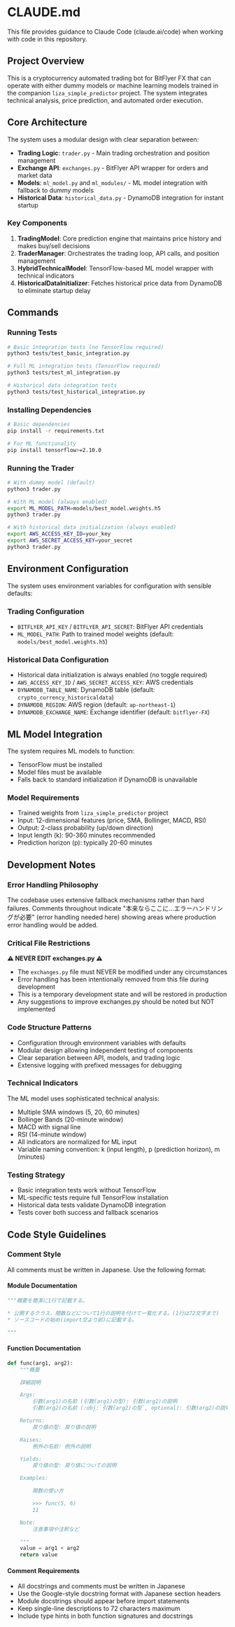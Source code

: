 # CLAUDE.md

This file provides guidance to Claude Code (claude.ai/code) when working with code in this repository.

## Project Overview

This is a cryptocurrency automated trading bot for BitFlyer FX that can operate with either dummy models or machine learning models trained in the companion `liza_simple_predictor` project. The system integrates technical analysis, price prediction, and automated order execution.

## Core Architecture

The system uses a modular design with clear separation between:
- **Trading Logic**: `trader.py` - Main trading orchestration and position management
- **Exchange API**: `exchanges.py` - BitFlyer API wrapper for orders and market data
- **Models**: `ml_model.py` and `ml_modules/` - ML model integration with fallback to dummy models
- **Historical Data**: `historical_data.py` - DynamoDB integration for instant startup

### Key Components

1. **TradingModel**: Core prediction engine that maintains price history and makes buy/sell decisions
2. **TraderManager**: Orchestrates the trading loop, API calls, and position management
3. **HybridTechnicalModel**: TensorFlow-based ML model wrapper with technical indicators
4. **HistoricalDataInitializer**: Fetches historical price data from DynamoDB to eliminate startup delay

## Commands

### Running Tests
```bash
# Basic integration tests (no TensorFlow required)
python3 tests/test_basic_integration.py

# Full ML integration tests (TensorFlow required)
python3 tests/test_ml_integration.py

# Historical data integration tests
python3 tests/test_historical_integration.py
```

### Installing Dependencies
```bash
# Basic dependencies
pip install -r requirements.txt

# For ML functionality
pip install tensorflow>=2.10.0
```

### Running the Trader
```bash
# With dummy model (default)
python3 trader.py

# With ML model (always enabled)
export ML_MODEL_PATH=models/best_model.weights.h5
python3 trader.py

# With historical data initialization (always enabled)
export AWS_ACCESS_KEY_ID=your_key
export AWS_SECRET_ACCESS_KEY=your_secret
python3 trader.py
```

## Environment Configuration

The system uses environment variables for configuration with sensible defaults:

### Trading Configuration
- `BITFLYER_API_KEY` / `BITFLYER_API_SECRET`: BitFlyer API credentials
- `ML_MODEL_PATH`: Path to trained model weights (default: `models/best_model.weights.h5`)

### Historical Data Configuration
- Historical data initialization is always enabled (no toggle required)
- `AWS_ACCESS_KEY_ID` / `AWS_SECRET_ACCESS_KEY`: AWS credentials
- `DYNAMODB_TABLE_NAME`: DynamoDB table (default: `crypto_currency_historicaldata`)
- `DYNAMODB_REGION`: AWS region (default: `ap-northeast-1`)
- `DYNAMODB_EXCHANGE_NAME`: Exchange identifier (default: `bitflyer-FX`)

## ML Model Integration

The system requires ML models to function:
- TensorFlow must be installed
- Model files must be available
- Falls back to standard initialization if DynamoDB is unavailable

### Model Requirements
- Trained weights from `liza_simple_predictor` project
- Input: 12-dimensional features (price, SMA, Bollinger, MACD, RSI)
- Output: 2-class probability (up/down direction)
- Input length (k): 90-360 minutes recommended
- Prediction horizon (p): typically 20-60 minutes

## Development Notes

### Error Handling Philosophy
The codebase uses extensive fallback mechanisms rather than hard failures. Comments throughout indicate "本来ならここに...エラーハンドリングが必要" (error handling needed here) showing areas where production error handling would be added.

### Critical File Restrictions
**⚠️ NEVER EDIT exchanges.py ⚠️**
- The `exchanges.py` file must NEVER be modified under any circumstances
- Error handling has been intentionally removed from this file during development
- This is a temporary development state and will be restored in production
- Any suggestions to improve exchanges.py should be noted but NOT implemented

### Code Structure Patterns
- Configuration through environment variables with defaults
- Modular design allowing independent testing of components
- Clear separation between API, models, and trading logic
- Extensive logging with prefixed messages for debugging

### Technical Indicators
The ML model uses sophisticated technical analysis:
- Multiple SMA windows (5, 20, 60 minutes)
- Bollinger Bands (20-minute window)
- MACD with signal line
- RSI (14-minute window)
- All indicators are normalized for ML input
- Variable naming convention: k (input length), p (prediction horizon), m (minutes)

### Testing Strategy
- Basic integration tests work without TensorFlow
- ML-specific tests require full TensorFlow installation
- Historical data tests validate DynamoDB integration
- Tests cover both success and fallback scenarios

## Code Style Guidelines

### Comment Style
All comments must be written in Japanese. Use the following format:

#### Module Documentation
```python
"""概要を簡潔に1行で記載する。

* 公開するクラス、関数などについて1行の説明を付けて一覧化する。(1行は72文字まで)
* ソースコードの始め(import文より前)に記載する。

"""
```

#### Function Documentation
```python
def func(arg1, arg2):
    """概要

    詳細説明

    Args:
        引数(arg1)の名前 (引数(arg1)の型): 引数(arg1)の説明
        引数(arg2)の名前 (:obj:`引数(arg2)の型`, optional): 引数(arg2)の説明

    Returns:
        戻り値の型: 戻り値の説明

    Raises:
        例外の名前: 例外の説明

    Yields:
        戻り値の型: 戻り値についての説明

    Examples:

        関数の使い方

        >>> func(5, 6)
        11

    Note:
        注意事項や注釈など

    """
    value = arg1 + arg2
    return value
```

#### Comment Requirements
- All docstrings and comments must be written in Japanese
- Use the Google-style docstring format with Japanese section headers
- Module docstrings should appear before import statements
- Keep single-line descriptions to 72 characters maximum
- Include type hints in both function signatures and docstrings